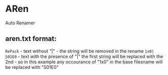 # ARen

Auto Renamer

## aren.txt format:  
`RePack` - text without "|" - the string will be removed in the rename
`1x0| S01E0` - text with the presence of "|" the first string will be replaced with the 2nd - so in this example any occourance of "1x0" in the base filesname will be replaced with "S01E0"
